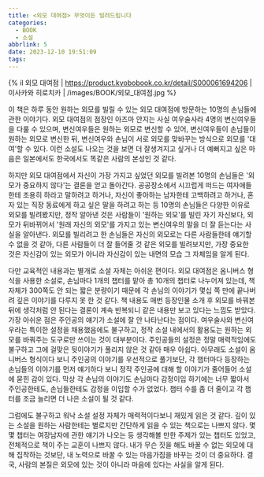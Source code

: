 ```yaml
---
title: <외모 대여점> 무엇이든 빌려드립니다
categories:
  - BOOK
  - 소설
abbrlink: 5
date: 2023-12-10 19:51:09
tags:
---
```


{% il 외모 대여점 | https://product.kyobobook.co.kr/detail/S000061694206 | 이사카와 히로치카 | /images/BOOK/외모_대여점.jpg %}

이 책은 하루 동안 원하는 외모를 빌릴 수 있는 외모 대여점에 방문하는 10명의 손님들에 관한 이야기다. 외모 대여점의 점장인 아즈마 안지는 사실 여우술사라 4명의 변신여우들을 다룰 수 있으며, 변신여우들은 원하는 외모로 변신할 수 있어, 변신여우들이 손님들이 원하는 외모로 변신한 뒤, 변신여우와 손님이 서로 외모를 맞바꾸는 방식으로 외모를 '대여'할 수 있다. 이런 소설도 나오는 것을 보면 더 잘생겨지고 싶거나 더 예뻐지고 싶은 마음은 일본에서도 한국에서도 똑같은 사람의 본성인 것 같다.

하지만 외모 대여점에서 자신이 가장 가지고 싶었던 외모를 빌려본 10명의 손님들은 '외모가 중요하지 않다'는 결론을 얻고 돌아간다. 공공장소에서 시끄럽게 떠드는 여자애들한테 조용히 하라고 말하려고 하거나, 자신이 좋아하는 남자한테 고백하려고 하거나, 혼자 있는 직장 동료에게 하고 싶은 말을 하려고 하는 등 10명의 손님들은 다양한 이유로 외모를 빌려봤지만, 정작 알아낸 것은 사람들이 '원하는 외모'를 빌린 자기 자신보다, 외모가 뒤바뀌어서 '원래 자신의 외모'를 가지고 있는 변신여우의 말을 더 잘 듣는다는 사실을 알아낸다. 외모를 빌리려고 한 손님들은 자신의 외모로는 다른 사람들한테 얘기할 수 없을 것 같아, 다른 사람들이 더 잘 들어줄 것 같은 외모를 빌려보지만, 가장 중요한 것은 자신감이 있는 외모가 아니라 자신감이 있는 내면의 모습 그 자체임을 알게 된다.

다만 교육적인 내용과는 별개로 소설 자체는 아쉬운 편이다. 외모 대여점은 옴니버스 형식을 사용한 소설로, 손님마다 1개의 챕터를 맡아 총 10개의 챕터로 나누어져 있는데, 책 자체가 300쪽도 안 되는 짧은 분량이기 때문에 각 손님의 이야기가 몇십 쪽 만에 끝나버려 깊은 이야기를 다루지 못 한 것 같다. 책 내용도 매번 등장인물 소개 후 외모를 바꿔본 뒤에 생각처럼 안 된다는 결론이 계속 반복되니 같은 내용만 보고 있다는 느낌도 받았다. 가장 아쉬운 점은 주인공의 얘기가 소설에 잘 안 나타난다는 점이다. 여우술사와 변신여우라는 특이한 설정을 채용했음에도 불구하고, 정작 소설 내에서의 활용도는 원하는 외모를 바꿔주는 도구로만 쓰이는 것이 대부분이다. 주인공들의 설정은 정말 매력적임에도 불구하고 그에 걸맞은 뒷이야기가 풀리지 않은 것 같아 매우 아쉽다. 아무래도 소설이 옴니버스 형식이다 보니 주인공의 이야기를 우선적으로 풀기보단, 각 챕터마다 등장하는 손님들의 이야기를 먼저 얘기하다 보니 정작 주인공에 대해 할 이야기가 줄어들어 소설에 묻힌 감이 있다. 막상 각 손님의 이야기도 손님마다 감정이입 하기에는 너무 짧아서 주인공한테도, 손님들한테도 감정을 이입할 수가 없었다. 챕터 수를 좀 더 줄이고 각 챕터를 조금 늘리면 더 나은 소설이 될 것 같다.

그럼에도 불구하고 워낙 소설 설정 자체가 매력적이다보니 재밌게 읽은 것 같다. 깊이 있는 소설을 원하는 사람한테는 별로지만 간단하게 읽을 수 있는 책으로는 나쁘지 않다. 몇몇 챕터는 여장남자에 관한 얘기가 나오는 등 생각해볼 만한 주제가 있는 챕터도 있었고, 전체적으로 책이 주는 교훈이 나쁘지 않다. 내가 무슨 짓을 해도 바꿀 수 없는 외모에 대해 집착하는 것보단, 내 노력으로 바꿀 수 있는 마음가짐을 바꾸는 것이 더 중요하다. 결국, 사람의 본질은 외모에 있는 것이 아니라 마음에 있다는 사실을 알게 된다.

